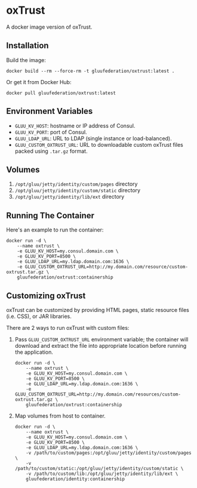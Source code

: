 # oxTrust

A docker image version of oxTrust.

## Installation

Build the image:

```
docker build --rm --force-rm -t gluufederation/oxtrust:latest .
```

Or get it from Docker Hub:

```
docker pull gluufederation/oxtrust:latest
```

## Environment Variables

- `GLUU_KV_HOST`: hostname or IP address of Consul.
- `GLUU_KV_PORT`: port of Consul.
- `GLUU_LDAP_URL`: URL to LDAP (single instance or load-balanced).
- `GLUU_CUSTOM_OXTRUST_URL`: URL to downloadable custom oxTrust files packed using `.tar.gz` format.

## Volumes

1. `/opt/gluu/jetty/identity/custom/pages` directory
2. `/opt/gluu/jetty/identity/custom/static` directory
3. `/opt/gluu/jetty/identity/lib/ext` directory

## Running The Container

Here's an example to run the container:

```
docker run -d \
    --name oxtrust \
    -e GLUU_KV_HOST=my.consul.domain.com \
    -e GLUU_KV_PORT=8500 \
    -e GLUU_LDAP_URL=my.ldap.domain.com:1636 \
    -e GLUU_CUSTOM_OXTRUST_URL=http://my.domain.com/resource/custom-oxtrust.tar.gz \
    gluufederation/oxtrust:containership
```

## Customizing oxTrust

oxTrust can be customized by providing HTML pages, static resource files (i.e. CSS), or JAR libraries.

There are 2 ways to run oxTrust with custom files:

1.  Pass `GLUU_CUSTOM_OXTRUST_URL` environment variable; the container will download and extract the file into
    appropriate location before running the application.

    ```
    docker run -d \
        --name oxtrust \
        -e GLUU_KV_HOST=my.consul.domain.com \
        -e GLUU_KV_PORT=8500 \
        -e GLUU_LDAP_URL=my.ldap.domain.com:1636 \
        -e GLUU_CUSTOM_OXTRUST_URL=http://my.domain.com/resources/custom-oxtrust.tar.gz \
        gluufederation/oxtrust:containership
    ```

2.  Map volumes from host to container.

    ```
    docker run -d \
        --name oxtrust \
        -e GLUU_KV_HOST=my.consul.domain.com \
        -e GLUU_KV_PORT=8500 \
        -e GLUU_LDAP_URL=my.ldap.domain.com:1636 \
        -v /path/to/custom/pages:/opt/gluu/jetty/identity/custom/pages \
        -v /path/to/custom/static:/opt/gluu/jetty/identity/custom/static \
        -v /path/to/custom/lib:/opt/gluu/jetty/identity/lib/ext \
        gluufederation/identity:containership
    ```
